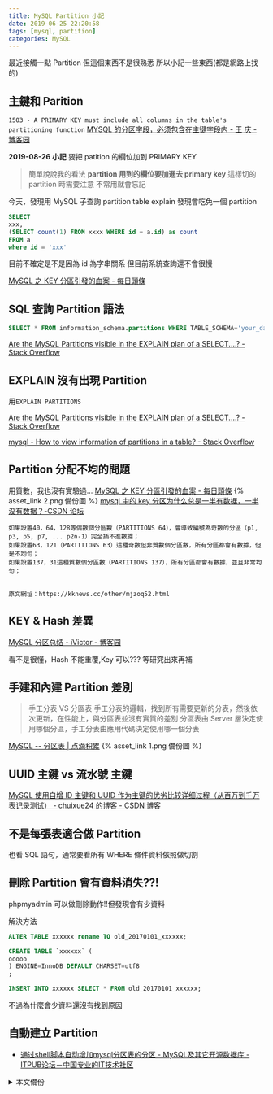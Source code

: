 ```yaml
---
title: MySQL Partition 小記
date: 2019-06-25 22:20:58
tags: [mysql, partition]
categories: MySQL
---
```


最近接觸一點 Partition
但這個東西不是很熟悉
所以小記一些東西(都是網路上找的)

<!--more-->

## 主鍵和 Parition

`1503 - A PRIMARY KEY must include all columns in the table's partitioning function`
[MYSQL 的分区字段，必须包含在主键字段内 - 王 庆 - 博客园](https://www.cnblogs.com/zhishan/p/3285055.html)


**2019-08-26 小記**
要把 patition 的欄位加到 PRIMARY KEY

> 簡單說說我的看法
> **partition 用到的欄位要加進去 primary key**
> 這樣切的 partition 時需要注意
> 不常用就會忘記

今天，發現用 MySQL 子查詢 partition table
explain 發現會吃免一個 partition 

```sql
SELECT 
xxx,
(SELECT count(1) FROM xxxx WHERE id = a.id) as count
FROM a
where id = 'xxx'
```

目前不確定是不是因為 id 為字串關系
但目前系統查詢還不會很慢


[MySQL 之 KEY 分區引發的血案 - 每日頭條](https://kknews.cc/other/mjzoq52.html)

## SQL 查詢 Partition 語法

```sql
SELECT * FROM information_schema.partitions WHERE TABLE_SCHEMA='your_database' AND TABLE_NAME = 'your_table' AND PARTITION_NAME IS NOT NULL
```

[Are the MySQL Partitions visible in the EXPLAIN plan of a SELECT....? - Stack Overflow](https://stackoverflow.com/questions/8700613/are-the-mysql-partitions-visible-in-the-explain-plan-of-a-select)

## EXPLAIN 沒有出現 Partition

用`EXPLAIN PARTITIONS`

[Are the MySQL Partitions visible in the EXPLAIN plan of a SELECT....? - Stack Overflow](https://stackoverflow.com/questions/8700613/are-the-mysql-partitions-visible-in-the-explain-plan-of-a-select)

[mysql - How to view information of partitions in a table? - Stack Overflow](https://stackoverflow.com/questions/25508419/how-to-view-information-of-partitions-in-a-table)

## Partition 分配不均的問題

用質數，我也沒有實驗過...
[MySQL 之 KEY 分區引發的血案 - 每日頭條](https://kknews.cc/other/mjzoq52.html) {% asset_link 2.png 備份圖 %}
[mysql 中的 key 分区为什么总是一半有数据，一半没有数据？-CSDN 论坛](https://bbs.csdn.net/topics/390857704)

```
如果設置40，64，128等偶數個分區數（PARTITIONS 64），會導致編號為奇數的分區（p1, p3, p5, p7, ... p2n-1）完全插不進數據；
如果設置63，121（PARTITIONS 63）這種奇數但非質數個分區數，所有分區都會有數據，但是不均勻；
如果設置137，31這種質數個分區數（PARTITIONS 137），所有分區都會有數據，並且非常均勻；


原文網址：https://kknews.cc/other/mjzoq52.html
```

## KEY & Hash 差異

[MySQL 分区总结 - iVictor - 博客园](https://www.cnblogs.com/ivictor/p/5033708.html)

看不是很懂，Hash 不能重覆,Key 可以??? 等研究出來再補

## 手建和內建 Partition 差別

> 手工分表 VS 分區表
> 手工分表的邏輯，找到所有需要更新的分表，然後依次更新，在性能上，與分區表並沒有實質的差別
> 分區表由 Server 層決定使用哪個分區，手工分表由應用代碼決定使用哪一個分表

[MySQL -- 分区表 | 点滴积累](http://zhongmingmao.me/2019/03/17/mysql-partition-table/) {% asset_link 1.png 備份圖 %}

## UUID 主鍵 vs 流水號 主鍵

[MySQL 使用自增 ID 主键和 UUID 作为主键的优劣比较详细过程（从百万到千万表记录测试） - chuixue24 的博客 - CSDN 博客](https://blog.csdn.net/chuixue24/article/details/90449075)

## 不是每張表適合做 Partition

也看 SQL 語句，通常要看所有 WHERE 條件資料依照做切割

## 刪除 Partition 會有資料消失??!

phpmyadmin 可以做刪除動作!!但發現會有少資料

解決方法

```SQL
ALTER TABLE xxxxxx rename TO old_20170101_xxxxxx;

CREATE TABLE `xxxxxx` (
ooooo
) ENGINE=InnoDB DEFAULT CHARSET=utf8
;

INSERT INTO xxxxxx SELECT * FROM old_20170101_xxxxxx;
```

不過為什麼會少資料還沒有找到原因


## 自動建立 Partition 

- [通过shell脚本自动增加mysql分区表的分区 - MySQL及其它开源数据库 - ITPUB论坛－中国专业的IT技术社区](http://www.itpub.net/thread-1417474-1-1.html)

<details>
  <summary>本文備份</summary>
```
#!/bin/sh
#
#
:<<BLOCK
######################################################################
SHELL_NAME：Logdb_Add_Partition.sh
  Functional Description：At the last month auto add the logdb table partition
    Argument：

            $1 USER Mysql Account
            $2 PASS Mysql Account Pass
            $3 DB        Mysql Logdb
    Version：V1.0
    Creater : SongYunkui
              Colin_Song
    Crete_time：2010/12/9
    Modify：1. MODIFY BY
            2. ADD BY ____ ___/__/__ Add:_________
######################################################################            
BLOCK

#######################################################################################
if [ $# -lt 3 ]; then
  echo "Please Input The Correct Args"
  echo "Usage Logdb_Add_Partition.sh <USER> <PASS> <DB>"
  exit -1
fi

USER=$1
PASS=$2
DB=$3

##config section begin
CONN_MYSQL="-u$USER -p$PASS -s"
MYSQL_HOME=/opt/modules/mysql
MYSQL_DIR=${MYSQL_HOME}/bin/mysql
SHELL_BASE=/opt/sbin/Logdb
LOG_DIR=${SHELL_BASE}/log
OPT_NAME=add_partition

MKDIR=`whereis -b mkdir|awk '{print $2}'`
TOUCH=`whereis -b touch|awk '{print $2}'`
DATE=`whereis -b date|awk '{print $2}'`
if [ ! -d ${SHELL_BASE} ]
then
    ${MKDIR} -p ${SHELL_BASE}
fi

if [ ! -d ${LOG_DIR} ]
then
    ${MKDIR} -p ${LOG_DIR}
fi

if [ ! -d ${INI_DIR} ]
then
    ${MKDIR} -p ${INI_DIR}
fi

LOG_FILE=${LOG_DIR}/${OPT_NAME}.log

#config section end

#working start
CURRENT_DATE=`${DATE} +'%Y-%m-%d'`
echo "${CURRENT_DATE} everything is ok, runing start" >> ${LOG_FILE}

#loop read the partition table and column
while read TAB_NAME COL_NAME
do

COUNTER=1
CURRENT_YEAR=`date +%Y`
#check the next month
NEXT_MONTH=`date -d next-month +%m`

#check the next month has many days
case ${NEXT_MONTH} in
            1|01|3|03|5|05|7|07|8|08|10|12)
                                           CURRENT_DAY=31
            ;;
            4|04|6|06|9|09|11)
                              CURRENT_DAY=30
            ;;
            2|02)
                if [ `expr ${CURRENT_YEAR} % 4` -eq 0 ]; then
                        if [ `expr ${CURRENT_YEAR} % 400` -eq 0 ]; then
                                CURRENT_DAY=29
                        elif [ `expr ${CURRENT_YEAR} % 100` -eq 0 ]; then
                                CURRENT_DAY=28
                        else
                                CURRENT_DAY=29
                        fi
                else
                        CURRENT_DAY=28
                fi
             ;;
esac

#work start add the every day partition
while [ ${COUNTER} -le ${CURRENT_DAY} ]

do

#calculate the current day's next {counter} day
PATNAME_DATE=`date -d "${COUNTER} days" +%Y%m%d`
COUNTER=`expr ${COUNTER} + 1`
PAT_DATE=`date -d "${COUNTER} days" +%Y%m%d`

#change the unix_timestamp
PAT_UNIX_TIMESTAMP=`${MYSQL_DIR} ${CONN_MYSQL} <<EOF
use ${DB};
select UNIX_TIMESTAMP('${PAT_DATE}');
EOF`

##add partition sql
V_SQL="ALTER TABLE ${DB}."${TAB_NAME}" ADD PARTITION (PARTITION P"${PATNAME_DATE}" VALUES LESS THAN ("${PAT_UNIX_TIMESTAMP}"));"
echo $V_SQL

#exec the sql
${MYSQL_DIR} ${CONN_MYSQL} <<EOF
use ${DB};
$V_SQL;
EOF

done
done<./Logdb_Partition.ini

#working end
END_DATE=`${DATE} +'%Y-%m-%d %H:%M:%S'`
echo "${END_DATE} runing finished" >> ${LOG_FILE}
echo -e "\n--------------------------------------------------------------------" >> ${LOG_FILE}

```
</details>

- [Partition maintainance script for Mysql – Database Administration Blog](https://www.dbavalley.com/partition-maintainance-script-for-mysql/)
- [mysql 能不能自动按日期分区（3个月如果手写要写90个partition） - OSCHINA](https://www.oschina.net/question/146658_55659)


<details>
  <summary>本文備份</summary>
```
 MYSQL-- 每半月一个分区，自动维护

分类： Mysql/postgreSQL

2010-11-09 15:52:12

建表语句
 

drop table if exists terminal_parameter;
CREATE TABLE `terminal_parameter` (
  `terminal_parameter_id` int(11) NOT NULL AUTO_INCREMENT,
  `serial` int(11) DEFAULT NULL,
  `network_type` char(1) DEFAULT NULL,
  `mcc` int(8) DEFAULT NULL,
  `mnc` int(8) DEFAULT NULL,
  `lac` int(8) DEFAULT NULL,
  `cellid` int(8) DEFAULT NULL,
  `bsic_psc` int(8) DEFAULT NULL,
  `ta_ec_io` int(8) DEFAULT NULL,
  `bcch_rxlev_rscp` int(8) DEFAULT NULL,
  `arfcn_uarfcn` int(8) DEFAULT NULL,
  `rxq` int(8) DEFAULT NULL,
  `c1` int(8) DEFAULT NULL,
  `c2` int(8) DEFAULT NULL,
  `signal_intensity` int(8) DEFAULT NULL,
  `error_rate` int(8) DEFAULT NULL,
  `alarm_type` varchar(16) DEFAULT NULL,
  `txpower` int(8) DEFAULT NULL,
  `small_running_number` int(8) DEFAULT NULL,
  `createtime` datetime NOT NULL,
  `userid` int(8) NOT NULL,
  `terminal_id` int(8) DEFAULT NULL,
  `state` char(1) DEFAULT '0',
  `order_definition_id` int(8) DEFAULT NULL,
  `order_code` varchar(20) DEFAULT NULL,
  `charg_voltage` float(8,2) DEFAULT NULL,
  `battery_voltage` float(8,2) DEFAULT NULL,
  `temprad` float(8,2) DEFAULT NULL,
  `run_state` int(8) DEFAULT NULL,
  `switching_value1` int(8) DEFAULT NULL,
  `switching_value2` int(8) DEFAULT NULL,
  `bcch_freq` int(8) DEFAULT NULL,
  `rxlev` int(8) DEFAULT NULL,
  `rxlev_full` int(8) DEFAULT NULL,
  `rxlev_sub` int(8) DEFAULT NULL,
  `rxqual` int(8) DEFAULT NULL,
  `rxqual_full` int(8) DEFAULT NULL,
  `rxqual_sub` int(8) DEFAULT NULL,
  `idle_ts` int(8) DEFAULT NULL,
  `timing_advance` int(8) DEFAULT NULL,
  `tch_efr_out` int(8) DEFAULT NULL,
  `tch_efr_in` int(8) DEFAULT NULL,
  `dtx` int(8) DEFAULT NULL,
  `major_cycle_frequency` int(8) DEFAULT NULL,
  PRIMARY KEY (`terminal_parameter_id`,`createtime`),
  KEY `idx_createtime` (`createtime`),
  KEY `idx_terminal_id` (`terminal_id`)
) ENGINE=InnoDB DEFAULT CHARSET=utf8
PARTITION BY RANGE(TO_DAYS (createtime))
(
PARTITION p20101115 VALUES LESS THAN (TO_DAYS('2010-11-15')),
PARTITION p20101130 VALUES LESS THAN (TO_DAYS('2010-11-30')),
PARTITION p20101215 VALUES LESS THAN (TO_DAYS('2010-12-15')),
PARTITION p20101231 VALUES LESS THAN (TO_DAYS('2010-12-31')),
PARTITION p20110115 VALUES LESS THAN (TO_DAYS('2011-01-15')),
PARTITION p20110131 VALUES LESS THAN (TO_DAYS('2011-01-31')),
PARTITION p20110215 VALUES LESS THAN (TO_DAYS('2011-02-15')),
PARTITION p20110228 VALUES LESS THAN (TO_DAYS('2011-02-28')),
PARTITION p20110315 VALUES LESS THAN (TO_DAYS('2011-03-15')),
PARTITION p20110331 VALUES LESS THAN (TO_DAYS('2011-03-31')),
PARTITION p20110415 VALUES LESS THAN (TO_DAYS('2011-04-15')),
PARTITION p20110430 VALUES LESS THAN (TO_DAYS('2011-04-30'))
);


存储过程代码：

 

* 每隔15天执行一次
/* 程序功能：循环使用分区，每半个月一个分区，保留6个月的数据
 时间：2010-11-09 */
 drop procedure if exists Set_Partition;
 create procedure Set_Partition()
 begin
/* 事务回滚，其实放这里没什么作用，ALTER TABLE是隐式提交，回滚不了的。*/
    declare exit handler for sqlexception rollback;
    start TRANSACTION;
 
/* 到系统表查出这个表的最大分区，得到最大分区的日期。在创建分区的时候，名称就以日期格式存放，方便后面维护 */
    select REPLACE(partition_name,'p','') into @P12_Name from INFORMATION_SCHEMA.PARTITIONS where TABLE_SCHEMA='mydb_1' and table_name='terminal_parameter' order by partition_ordinal_position DESC limit 1;

/* 判断最大分区的时间段，如果是前半个月的，那么根据情况需要加13,14,15,16天
   如果是后半个月的，那么直接加15天。 +0 是为了把日期都格式化成YYYYMMDD这样的格式*/
    IF (DAY(@P12_Name)<=15) THEN
       CASE day(LAST_DAY(@P12_name))
          WHEN 31 THEN set @Max_date= date(DATE_ADD(@P12_Name+0,INTERVAL 16 DAY))+0 ;
          WHEN 30 THEN set @Max_date= date(DATE_ADD(@P12_Name+0,INTERVAL 15 DAY))+0 ;
          WHEN 29 THEN set @Max_date= date(DATE_ADD(@P12_Name+0,INTERVAL 14 DAY))+0 ;
          WHEN 28 THEN set @Max_date= date(DATE_ADD(@P12_Name+0,INTERVAL 13 DAY))+0 ;
       END CASE;
    ELSE
       set @Max_date= date(DATE_ADD(@P12_Name+0, INTERVAL 15 DAY))+0;
    END IF;

/* 修改表，在最大分区的后面增加一个分区，时间范围加半个月 */
    SET @s1=concat('ALTER TABLE terminal_parameter ADD PARTITION (PARTITION p',@Max_date,' VALUES LESS THAN (TO_DAYS (''',date(@Max_date),''')))');
    PREPARE stmt2 FROM @s1;
    EXECUTE stmt2;
    DEALLOCATE PREPARE stmt2;

/* 取出最小的分区的名称，并删除掉 。
    注意：删除分区会同时删除分区内的数据，慎重 */
    select partition_name into @P0_Name from INFORMATION_SCHEMA.PARTITIONS where TABLE_SCHEMA='mydb_1' and table_name='terminal_parameter' order by partition_ordinal_position limit 1;
    SET @s=concat('ALTER TABLE terminal_parameter DROP PARTITION ',@P0_Name);
    PREPARE stmt1 FROM @s;
    EXECUTE stmt1;
    DEALLOCATE PREPARE stmt1;

/* 提交 */
    COMMIT ;
 end;
 


计划任务代码：

 

CREATE EVENT e_Set_Partition
          ON SCHEDULE
          EVERY 15 day STARTS '2011-04-30 23:59:59'
          DO
          call Set_Partition();
```

</details>

- [MYSQL-- 每半月一个分区，自动维护-909413335-ChinaUnix博客](http://blog.chinaunix.net/uid-24086995-id-127389.html)
- [Partition maintainance script for Mysql – Database Administration Blog](https://www.dbavalley.com/partition-maintainance-script-for-mysql/)


其他連結:
* [Partition maintainance script for Mysql – Database Administration Blog](https://www.dbavalley.com/partition-maintainance-script-for-mysql/)
* [MySQL partition table 初體驗 @ 不大會寫程式 :: 隨意窩 Xuite日誌](https://blog.xuite.net/misgarlic/weblogic/314570030-MySQL+partition+table+%E5%88%9D%E9%AB%94%E9%A9%97)
* [XYZ的筆記本: MySQL 資料表分區(partition)](https://xyz.cinc.biz/2015/07/mysql-partition.html)
* [What's MySQL partition](http://blog.kenyang.net/2017/06/11/whats-mysql-partition)
* [mysql 能不能自动按日期分区（3个月如果手写要写90个partition） - OSCHINA](https://www.oschina.net/question/146658_55659)
* [mysql - ERROR 1526 (HY000): Table has no partition for value 1426566990 - Stack Overflow](https://stackoverflow.com/questions/29694539/error-1526-hy000-table-has-no-partition-for-value-1426566990/29695312)
* [Mysql - 如何修改 partition 並還原資料 - Luka’s notes](https://codingluka.com/modify-and-restore-mysql-partition/)
* [MySQL Partition and InnoDB - CornelTEK - Medium](https://medium.com/corneltek/mysql-partition-and-innodb-c2b5982e3c04)
* [[高并发问题] MySQL 分区的情况下不能使用自增 ID，若使用 UUID 与时间做联合主键，数据量特大时，查询库效率如何？ | Laravel China 社区](https://learnku.com/laravel/t/6566/high-concurrence-problem-cant-use-self-increasing-id-when-mysql-partition-is-used-if-uuid-and-time-are-combined-with-primary-keys-how-effective-is-the-query-pool-when-the-amount-of-data-is-large)
* [mysql 的 partition与key的关系、限制 - barfoo的专栏 - CSDN博客](https://blog.csdn.net/barfoo/article/details/4242863)
* [聊聊partition的方式 - code-craft - SegmentFault 思否](https://segmentfault.com/a/1190000011704687)
* [MySQL Partitioning a VARCHAR(60) - Stack Overflow](https://stackoverflow.com/questions/47423873/mysql-partitioning-a-varchar60)
* [［MySQL］MySQL分区与传统的分库分表 - 海天的笔记本 | haitian-coder](http://haitian299.github.io/2016/05/26/mysql-partitioning/)
* [MySQL partition 筆記 - Kakashi's Blog](https://kkc.github.io/2017/07/07/mysql-partitioning/)